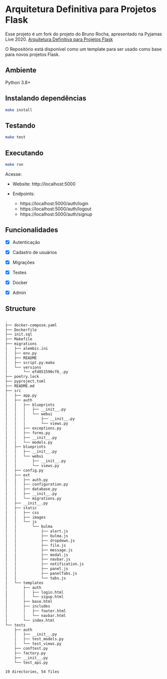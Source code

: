 # Arquitetura Definitiva para Projetos Flask

Esse projeto é um fork do projeto do Bruno Rocha, apresentado na Pyjamas Live 2020. [Arquitetura Definitiva para Projetos Flask](https://github.com/codeshow/003-arquitetura-flask)

O Repositório está disponível como um template para ser usado como base para novos projetos Flask.


## Ambiente

Python 3.8+

## Instalando dependências

```bash
make install
```

## Testando

```bash
make test
```

## Executando

```bash
make run
```

Acesse:

- Website: http://localhost:5000

- Endpoints:
  - https://localhost:5000/auth/login
  - https://localhost:5000/auth/logout
  - https://localhost:5000/auth/signup

## Funcionalidades
* [x] Autenticação
* [x] Cadastro de usuários
* [x] Migrações
* [x] Testes
* [x] Docker
* [x] Admin


## Structure

```bash
.
├── docker-compose.yaml
├── Dockerfile
├── init.sql
├── Makefile
├── migrations
│   ├── alembic.ini
│   ├── env.py
│   ├── README
│   ├── script.py.mako
│   └── versions
│       └── efd051590cf6_.py
├── poetry.lock
├── pyproject.toml
├── README.md
├── src
│   ├── app.py
│   ├── auth
│   │   ├── blueprints
│   │   │   ├── __init__.py
│   │   │   └── webui
│   │   │       ├── __init__.py
│   │   │       └── views.py
│   │   ├── exceptions.py
│   │   ├── forms.py
│   │   ├── __init__.py
│   │   └── models.py
│   ├── blueprints
│   │   ├── __init__.py
│   │   └── webui
│   │       ├── __init__.py
│   │       └── views.py
│   ├── config.py
│   ├── ext
│   │   ├── auth.py
│   │   ├── configuration.py
│   │   ├── database.py
│   │   ├── __init__.py
│   │   └── migrations.py
│   ├── __init__.py
│   ├── static
│   │   ├── css
│   │   ├── images
│   │   └── js
│   │       └── bulma
│   │           ├── alert.js
│   │           ├── bulma.js
│   │           ├── dropdown.js
│   │           ├── file.js
│   │           ├── message.js
│   │           ├── modal.js
│   │           ├── navbar.js
│   │           ├── notification.js
│   │           ├── panel.js
│   │           ├── panelTabs.js
│   │           └── tabs.js
│   └── templates
│       ├── auth
│       │   ├── login.html
│       │   └── sigup.html
│       ├── base.html
│       ├── includes
│       │   ├── footer.html
│       │   └── navbar.html
│       └── index.html
└── tests
    ├── auth
    │   ├── __init__.py
    │   ├── test_models.py
    │   └── test_views.py
    ├── conftest.py
    ├── factory.py
    ├── __init__.py
    └── test_api.py

19 directories, 54 files
```
